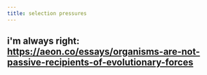 ```yaml
---
title: selection pressures
---
```


## i'm always right: https://aeon.co/essays/organisms-are-not-passive-recipients-of-evolutionary-forces
##
